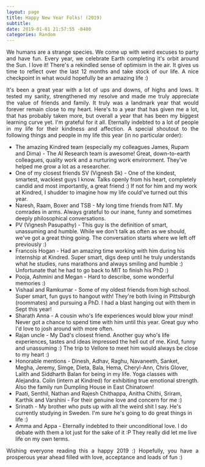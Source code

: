 ```yaml
---
layout: page
title: Happy New Year Folks! (2019)   
subtitle: 
date: 2019-01-01 21:57:55 -0400
categories: Random
---
```


<p align="justify"> We humans are a strange species. We come up with weird excuses to party and have fun. Every year, we celebrate Earth completing it's orbit around the Sun. I love it! There's a rekindled sense of optimism in the air. It gives us time to reflect over the last 12 months and take stock of our life. A nice checkpoint in what would hopefully be an amazing life :) </p>  

<p align="justify"> It's been a great year with a lot of ups and downs, of highs and lows. It tested my sanity, strengthened my resolve and made me truly appreciate the value of friends and family. It truly was a landmark year that would forever remain close to my heart. Here's to a year that has given me a lot, that has probably taken more, but overall a year that has been my biggest learning curve yet. I'm grateful for it all. Eternally indebted to a lot of people in my life for their kindness and affection. A special shoutout to the following things and people in my life this year (in no particular order): </p>

* The amazing Kindred team (especially my colleagues James, Rupam and Dima) - The AI Research team is awesome! Great, down-to-earth colleagues, quality work and a nurturing work environment. They've helped me grow a lot as a researcher. 
* One of my closest friends SV (Vignesh Sk) - One of the kindest, smartest, wackiest guys I know. Talks openly from his heart, completely candid and most importantly, a great friend :) If not for him and my work at Kindred, I shudder to imagine how my life could've turned out this year.    
* Naresh, Raam, Boxer and TSB - My long time friends from NIT. My comrades in arms. Always grateful to our inane, funny and sometimes deeply philosophical conversations.
* PV (Vignesh Pasupathy) - This guy is the definition of smart, unassuming and humble. While we don't talk as often as we should, we've got a great thing going. The conversation starts where we left off previously :) 
* Francois Hogan - Had an amazing time working with him during his internship at Kindred. Super smart, digs deep until he truly understands what he studies, runs marathons and always smiling and humble :) Unfortunate that he had to go back to MIT to finish his PhD :)
* Pooja, Ashmini and Megan - Hard to describe, some wonderful memories :)
* Vishaal and Ramkumar - Some of my oldest friends from high school. Super smart, fun guys to hangout with! They're both living in Pittsburgh (roommates) and pursuing a PhD. I had a blast hanging out with them in Sept this year!
* Sharath Anna - A cousin who's life experiences would blow your mind! Never got a chance to spend time with him until this year. Great guy who I'd love to josh around with more often.
* Rajan uncle - My Dad's closest friend. Another guy who's life experiences, tastes and ideas impressed the hell out of me. Kind, funny and unassuming :) The trip to Vellore to meet him would always be close to my heart :) 
* Honorable mentions - Dinesh, Adhav, Raghu, Navaneeth, Sanket, Megha, Jeremy, Simge, Dieta, Bala, Hema, Cheryl-Ann, Chris Glover, Lalith and Siddharth Balan for being in my life. Yoga classes with Alejandra. Colin (intern at Kindred) for exhibiting true emotional strength. Also the family run Dumpling House in East Chinatown!   
* Paati, Senthil, Nathan and Rajesh Chithappa, Anitha Chithi, Sriram, Karthik and Varshini - For their genuine love and concern for me :)  
* Srinath - My brother who puts up with all the weird shit I say. He's currently studying in Sweden. I'm sure he's going to do great things in life :)
* Amma and Appa - Eternally indebted to their unconditional love. I do debate with them a lot just for the sake of it :P They really did let me live life on my own terms.

<p align="justify"> Wishing everyone reading this a happy 2019 :) Hopefully, you have a prosperous year ahead filled with love, acceptance and loads of fun :) </p>